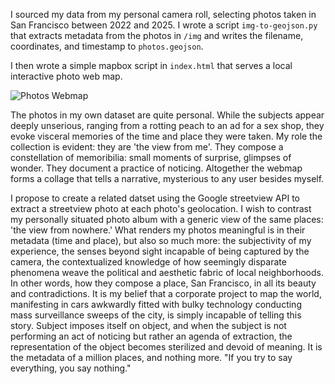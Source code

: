 I sourced my data from my personal camera roll, selecting photos taken in San Francisco between 2022 and 2025. I wrote a script `img-to-geojson.py` that extracts metadata from the photos in `/img` and writes the filename, coordinates, and timestamp to `photos.geojson`.

I then wrote a simple mapbox script in `index.html` that serves a local interactive photo web map.

![Photos Webmap](webmap-screenshot.png)

The photos in my own dataset are quite personal. While the subjects appear deeply unserious, ranging from a rotting peach to an ad for a sex shop, they evoke visceral memories of the time and place they were taken. My role the collection is evident: they are 'the view from me'. They compose a constellation of memoribilia: small moments of surprise, glimpses of wonder. They document a practice of noticing. Altogether the webmap forms a collage that tells a narrative, mysterious to any user besides myself.

I propose to create a related datset using the Google streetview API to extract a streetview photo at each photo's geolocation. I wish to contrast my personally situated photo album with a generic view of the same places: 'the view from nowhere.' What renders my photos meaningful is in their metadata (time and place), but also so much more: the subjectivity of my experience, the senses beyond sight incapable of being captured by the camera, the contextualized knowledge of how seemingly disparate phenomena weave the political and aesthetic fabric of local neighborhoods. In other words, how they compose a place, San Francisco, in all its beauty and contradictions. It is my belief that a corporate project to map the world, manifesting in cars awkwardly fitted with bulky technology conducting mass surveillance sweeps of the city, is simply incapable of telling this story. Subject imposes itself on object, and when the subject is not performing an act of noticing but rather an agenda of extraction, the representation of the object becomes sterilized and devoid of meaning. It is the metadata of a million places, and nothing more. "If you try to say everything, you say nothing."
